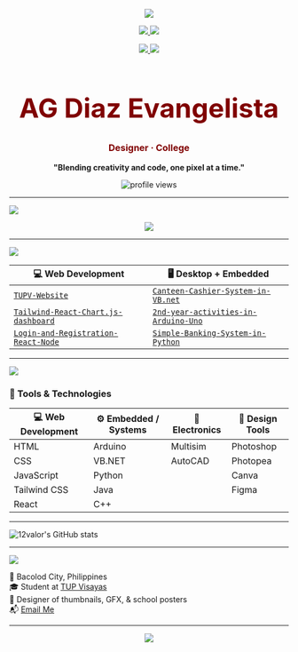 <p align="center">
  <a href="https://github.com/12valor/Graphic-Designs">
    <img src="https://github-readme-stats.vercel.app/api/pin/?username=12valor&repo=Graphic-Designs&theme=shadow_red" />
  </a>
</p>

<p align="center">
  <a href="https://github.com/12valor/2nd-year-activities-in-Python">
    <img src="https://github-readme-stats.vercel.app/api/pin/?username=12valor&repo=2nd-year-activities-in-Python&theme=shadow_red" />
  </a>
  <a href="https://github.com/12valor/2nd-year-activities-in-HTML-Development">
    <img src="https://github-readme-stats.vercel.app/api/pin/?username=12valor&repo=2nd-year-activities-in-HTML-Development&theme=shadow_red" />
  </a>
</p>

<p align="center">
  <a href="https://github.com/12valor/2nd-year-activities-in-Arduino-Uno">
    <img src="https://github-readme-stats.vercel.app/api/pin/?username=12valor&repo=2nd-year-activities-in-Arduino-Uno&theme=shadow_red" />
  </a>
  <a href="https://github.com/12valor/2nd-year-activities-in-VB.net">
    <img src="https://github-readme-stats.vercel.app/api/pin/?username=12valor&repo=2nd-year-activities-in-VB.net&theme=shadow_red" />
  </a>
</p>


<h1 align="center" style="font-size: 48px; color: #800000;">
  AG Diaz Evangelista
</h1>

<h3 align="center" style="color: #800000;">
  Designer · College
</h3>

<p align="center"><strong>"Blending creativity and code, one pixel at a time."</strong></p>

<p align="center">
  <img src="https://komarev.com/ghpvc/?username=12valor&label=Profile+Views&color=800000&style=flat-square" alt="profile views" />
</p>

---

<img src="https://img.shields.io/badge/🏆%20Trophy%20Wall-%23800000?style=flat-square&color=800000" />

<p align="center">
  <img src="https://github-profile-trophy.vercel.app/?username=12valor&theme=flat&no-frame=true&margin-w=15&title=Followers,Stars,Commits,Issues,PullRequest,Repositories" />
</p>

---

<img src="https://img.shields.io/badge/💼%20Recent%20Projects%20-%23800000?style=flat-square&color=800000" />

| 💻 Web Development                        | 🖥️ Desktop + Embedded                     |
|------------------------------------------|-------------------------------------------|
| [`TUPV-Website`](https://github.com/12valor/TUPV-Website)        | [`Canteen-Cashier-System-in-VB.net`](https://github.com/12valor/Canteen-Cashier-System-in-VB.net) |
| [`Tailwind-React-Chart.js-dashboard`](https://github.com/12valor/Tailwind-React-Chart.js-dashboard-practice) | [`2nd-year-activities-in-Arduino-Uno`](https://github.com/12valor/2nd-year-activities-in-Arduino-Uno) |
| [`Login-and-Registration-React-Node`](https://github.com/12valor/Login-and-Registration-using-React-Node-MySQL-) | [`Simple-Banking-System-in-Python`](https://github.com/12valor/Simple-Banking-System-in-Python) |

---

<img src="https://img.shields.io/badge/🧠%20Tech%20Stack%20%26%20Tools-%23800000?style=flat-square&color=800000" />

### 🧰 Tools & Technologies

| 💻 Web Development         | ⚙️ Embedded / Systems        | 🔌 Electronics         | 🎨 Design Tools         |
|---------------------------|------------------------------|------------------------|-------------------------|
| HTML                      | Arduino                      | Multisim               | Photoshop               |
| CSS                       | VB.NET                       | AutoCAD                | Photopea                |
| JavaScript                | Python                       |                        | Canva                   |
| Tailwind CSS              | Java                         |                        | Figma                   |
| React                     | C++                          |                        |                         |

---

![12valor's GitHub stats](https://github-readme-stats.vercel.app/api?username=12valor&show_icons=true&include_all_commits=true&count_private=true&bg_color=0a0a0a&title_color=800000&text_color=ffffff&icon_color=800000)


---

<img src="https://img.shields.io/badge/📬%20Contact%20%26%20Collab-%23800000?style=flat-square&color=800000" />

📍 Bacolod City, Philippines  
🎓 Student at [TUP Visayas](https://www.tup.edu.ph/)  
🎨 Designer of thumbnails, GFX, & school posters  
📬 [Email Me](mailto:evangelista.agdiaz@gmail.com)

---

<p align="center">
  <img src="https://img.shields.io/badge/Made%20with%20❤️%20and%20Maroon%20Passion-%23800000?style=for-the-badge&logo=github" />
</p>

